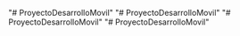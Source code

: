 "# ProyectoDesarrolloMovil" 
"# ProyectoDesarrolloMovil" 
"# ProyectoDesarrolloMovil" 
"# ProyectoDesarrolloMovil" 
